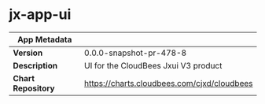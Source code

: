 # jx-app-ui

|App Metadata||
|---|---|
| **Version** | 0.0.0-snapshot-pr-478-8 |
| **Description** | UI for the CloudBees Jxui V3 product |
| **Chart Repository** | https://charts.cloudbees.com/cjxd/cloudbees |
